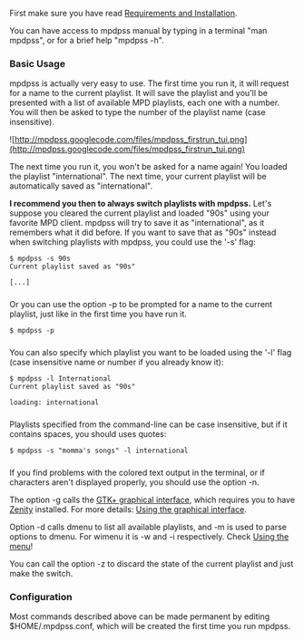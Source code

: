 First make sure you have read [Requirements and Installation](Requirements_and_Installation.md).

You can have access to mpdpss manual by typing in a terminal "man mpdpss", or for a brief help "mpdpss -h".


### Basic Usage ###
mpdpss is actually very easy to use. The first time you run it, it will request for a name to the current playlist. It will save the playlist and you'll be presented with a list of available MPD playlists, each one with a number. You will then be asked to type the number of the playlist name (case insensitive).

![http://mpdpss.googlecode.com/files/mpdpss_firstrun_tui.png](http://mpdpss.googlecode.com/files/mpdpss_firstrun_tui.png)

The next time you run it, you won't be asked for a name again! You loaded the playlist "international". The next time, your current playlist will be automatically saved as "international".

**I recommend you then to always switch playlists with mpdpss.** Let's suppose you cleared the current playlist and loaded "90s" using your favorite MPD client. mpdpss will try to save it as "international", as it remembers what it did before. If you want to save that as "90s" instead when switching playlists with mpdpss, you could use the '-s' flag:

```
$ mpdpss -s 90s
Current playlist saved as "90s"

[...]
```

###  ###
Or you can use the option -p to be prompted for a name to the current playlist, just like in the first time you have run it.

```
$ mpdpss -p
```

###  ###
You can also specify which playlist you want to be loaded using the '-l' flag (case insensitive name or number if you already know it):

```
$ mpdpss -l International
Current playlist saved as "90s"

loading: international
```

###  ###
Playlists specified from the command-line can be case insensitive, but if it contains spaces, you should uses quotes:

```
$ mpdpss -s "momma's songs" -l international
```

###  ###
If you find problems with the colored text output in the terminal, or if characters aren't displayed properly, you should use the option -n.

The option -g calls the [GTK+ graphical interface](Using_the_graphical_interface.md), which requires you to have [Zenity](http://live.gnome.org/Zenity) installed. For more details: [Using the graphical interface](Using_the_graphical_interface.md).

Option -d calls dmenu to list all available playlists, and -m is used to parse options to dmenu. For wimenu it is -w and -i respectively. Check [Using the menu](Using_the_menu.md)!

You can call the option -z to discard the state of the current playlist and just make the switch.

### Configuration ###
Most commands described above can be made permanent by editing $HOME/.mpdpss.conf, which will be created the first time you run mpdpss.